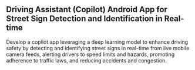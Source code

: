 ## Driving Assistant (Copilot) Android App for Street Sign Detection and Identification in Real-time
Develop a copilot app leveraging a deep learning model to enhance driving safety by detecting and identifying street signs in real-time from live mobile camera feeds, alerting drivers to speed limits and hazards, promoting adherence to traffic laws, and reducing accidents and congestion.
